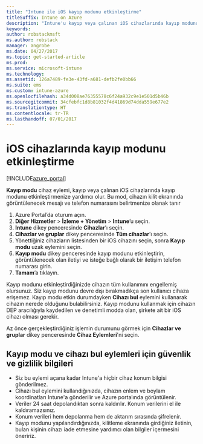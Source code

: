 ```yaml
---
title: "Intune ile iOS kayıp modunu etkinleştirme"
titleSuffix: Intune on Azure
description: "Intune'u kayıp veya çalınan iOS cihazlarında kayıp modunu etkinleştirmek için kullanmayı öğrenin.\""
keywords: 
author: robstackmsft
ms.author: robstack
manager: angrobe
ms.date: 04/27/2017
ms.topic: get-started-article
ms.prod: 
ms.service: microsoft-intune
ms.technology: 
ms.assetid: 126a7489-fe3e-43fd-a681-defb2fe0bb66
ms.suite: ems
ms.custom: intune-azure
ms.openlocfilehash: a34d008ae76355578c6f24a932c9e1e501d5b46b
ms.sourcegitcommit: 34cfebfc1d8b81032f4d41869d74dda559e677e2
ms.translationtype: HT
ms.contentlocale: tr-TR
ms.lasthandoff: 07/01/2017
---
```

# <a name="activate-lost-mode-on-ios-devices"></a>iOS cihazlarında kayıp modunu etkinleştirme


[!INCLUDE[azure_portal](./includes/azure_portal.md)]

**Kayıp modu** cihaz eylemi, kayıp veya çalınan iOS cihazlarında kayıp modunu etkinleştirmenize yardımcı olur. Bu mod, cihazın kilit ekranında görüntülenecek mesajı ve telefon numarasını belirtmenize olanak tanır

1. Azure Portal’da oturum açın.
2. **Diğer Hizmetler** > **İzleme + Yönetim** > **Intune**’u seçin.
3. **Intune** dikey penceresinde **Cihazlar**’ı seçin.
4. **Cihazlar ve gruplar** dikey penceresinde **Tüm cihazlar**’ı seçin.
5. Yönettiğiniz cihazların listesinden bir iOS cihazını seçin, sonra **Kayıp modu** uzak eylemini seçin.
6. **Kayıp modu** dikey penceresinde kayıp modunu etkinleştirin, görüntülenecek olan iletiyi ve isteğe bağlı olarak bir iletişim telefon numarası girin.
7. **Tamam**’a tıklayın.

Kayıp modunu etkinleştirdiğinizde cihazın tüm kullanımını engellemiş olursunuz. Siz kayıp modunu devre dışı bırakmadıkça son kullanıcı cihaza erişemez. Kayıp modu etkin durumdayken **Cihazı bul** eylemini kullanarak cihazın nerede olduğunu bulabilirsiniz.
Kayıp modunu kullanmak için cihazın DEP aracılığıyla kaydedilen ve denetimli modda olan, şirkete ait bir iOS cihazı olması gerekir.

Az önce gerçekleştirdiğiniz işlemin durumunu görmek için **Cihazlar ve gruplar** dikey penceresinde **Cihaz Eylemleri**'ni seçin.

## <a name="security-and-privacy-information-for-the-lost-mode-and-locate-device-actions"></a>Kayıp modu ve cihazı bul eylemleri için güvenlik ve gizlilik bilgileri
- Siz bu eylemi açana kadar Intune'a hiçbir cihaz konum bilgisi gönderilmez.
- Cihazı bul eylemini kullandığınızda, cihazın enlem ve boylam koordinatları Intune'a gönderilir ve Azure portalında görüntülenir.
- Veriler 24 saat depolandıktan sonra kaldırılır. Konum verilerini el ile kaldıramazsınız.
- Konum verileri hem depolanma hem de aktarım sırasında şifrelenir.
- Kayıp modunu yapılandırdığınızda, kilitleme ekranında girdiğiniz iletinin, bulan kişinin cihazı iade etmesine yardımcı olan bilgiler içermesini öneririz.

